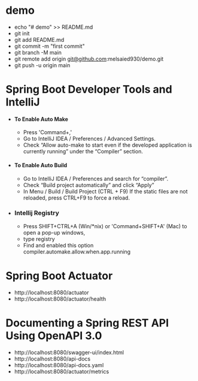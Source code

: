 # demo

- echo "# demo" >> README.md
- git init
- git add README.md
- git commit -m "first commit"
- git branch -M main
- git remote add origin git@github.com:melsaied930/demo.git
- git push -u origin main

# Spring Boot Developer Tools and IntelliJ

- #### To Enable Auto Make
    - Press 'Command+,'
    - Go to IntelliJ IDEA / Preferences / Advanced Settings.
    - Check “Allow auto-make to start even if the developed application is currently running” under the “Compiler”
      section.
- #### To Enable Auto Build
    - Go to IntelliJ IDEA / Preferences and search for “compiler”.
    - Check “Build project automatically” and click “Apply”
    - In Menu / Build / Build Project (CTRL + F9)
      If the static files are not reloaded, press CTRL+F9 to force a reload.
- ### Intellij Registry
    - Press SHIFT+CTRL+A (Win/*nix) or 'Command+SHIFT+A' (Mac) to open a pop-up windows,
    - type registry
    - Find and enabled this option compiler.automake.allow.when.app.running

# Spring Boot Actuator

- http://localhost:8080/actuator
- http://localhost:8080/actuator/health

# Documenting a Spring REST API Using OpenAPI 3.0

- http://localhost:8080/swagger-ui/index.html
- http://localhost:8080/api-docs
- http://localhost:8080/api-docs.yaml
- http://localhost:8080/actuator/metrics

